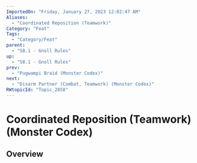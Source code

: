 ```yaml
---
ImportedOn: "Friday, January 27, 2023 12:02:47 AM"
Aliases:
  - "Coordinated Reposition (Teamwork)"
Category: "Feat"
Tags:
  - "Category/Feat"
parent:
  - "S8.1 - Gnoll Rules"
up:
  - "S8.1 - Gnoll Rules"
prev:
  - "Pugwampi Braid (Monster Codex)"
next:
  - "Disarm Partner (Combat, Teamwork) (Monster Codex)"
RWtopicId: "Topic_2858"
---
```

# Coordinated Reposition (Teamwork) (Monster Codex)
## Overview
